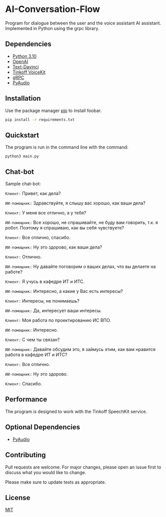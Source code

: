 # AI-Conversation-Flow

Program for dialogue between the user and the voice assistant AI assistant.
Implemented in Python using the grpc library.

## Dependencies

- [Python 3.10](https://www.python.org/downloads/)
- [OpenAI](https://openai.com/)
- [Text-Davinci](https://openai.com/blog/davinci/)
- [Tinkoff VoiceKit](https://tinkoff.ru/developer/speechkit/)
- [gRPC](https://grpc.io/)
- [PyAudio](https://pypi.org/project/PyAudio/)

## Installation

Use the package manager [pip](https://pip.pypa.io/en/stable/) to install foobar.

```bash
pip install -r requirements.txt
```

## Quickstart

The program is run in the command line with the command:

```
python3 main.py
```

## Chat-bot

Sample chat-bot:


`Клиент:`       Привет, как дела? 

`ИИ-помощник:`  Здравствуйте, я слышу вас хорошо, как ваши дела? 

`Клиент:`       У меня все отлично, а у тебя? 

`ИИ-помощник:`  Все хорошо, не спрашивайте, не буду вам говорить, т.к. я робот. Поэтому я спрашиваю, как вы себя чувствуете? 

`Клиент:`       Все отлично, спасибо. 

`ИИ-помощник:`  Ну это здорово, как ваши дела? 

`Клиент:`       Отлично. 

`ИИ-помощник:`  Ну давайте поговорим о ваших делах, что вы делаете на работе? 

`Клиент:`       Я учусь в кафедре ИТ и ИТС. 

`ИИ-помощник:`  Интересно, а какие у Вас есть интересы? 

`Клиент:`       Интересы, не понимаешь? 

`ИИ-помощник:`  Да, интересует ваши интересы. 

`Клиент:`       Моя работа по проектированию ИС ВПО. 

`ИИ-помощник:`  Интересно. 

`Клиент:`       С чем ты связан? 

`ИИ-помощник:`  Давайте обсудим это, я займусь этим, как вам нравится работа в кафедре ИТ и ИТС? 

`Клиент:`       Все отлично. 

`ИИ-помощник:`  Ну это здорово. 

`Клиент:`       Спасибо.


## Performance

The program is designed to work with the Tinkoff SpeechKit service.

## Optional Dependencies

- [PyAudio](https://pypi.org/project/PyAudio/)

## Contributing

Pull requests are welcome. For major changes, please open an issue first to discuss what you would like to change.

Please make sure to update tests as appropriate.

## License

[MIT](https://choosealicense.com/licenses/mit/)
